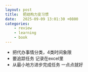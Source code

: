 ```yaml
---
layout: post
title:  把结构力变习惯
date:   2025-09-09 13:01:30 +0800
categories: 
    - review
    - learning
    - book
---
```


- 把代办事情分类，4类时间象限
- 要追踪任务 记录在excel里
- 从最小地方进步完成任务 一点点就好

